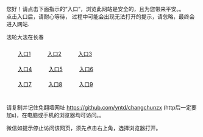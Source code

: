 您好！请点击下面指示的“入口”，浏览此网站是安全的，且为您带来平安。。 <br/>
点击入口后，请耐心等待， 过程中可能会出现无法打开的提示，请忽略，最终会进入网站. </br>

法轮大法在长春<br/>
<div style="padding:10px"><a style="margin:20px" target="_blank" href="https://d3lhryc1wo8dnj.cloudfront.net/2Qpsp?cfgxsnjn" id="ccLink1" rel="nofollow">入口1</a> <a target="_blank" style="margin:20px" href="https://d1pmek26wfvu9n.cloudfront.net/2Qpsp?btqjmjzd" id="ccLink2" rel="nofollow">入口2</a> <a style="margin:20px" target="_blank" href="https://d3jgfzzarpxgny.cloudfront.net/2Qpsp?klojn" id="ccLink3" rel="nofollow">入口3</a></div>

<div style="padding:10px" ><a style="margin:20px" target="_blank" href="https://d3lhryc1wo8dnj.cloudfront.net/2Qpsp?cfgxsnjn" id="ccLink4" rel="nofollow">入口4</a> <a style="margin:20px" href="https://d1pmek26wfvu9n.cloudfront.net/2Qpsp?btqjmjzd" target="_blank" id="ccLink5" rel="nofollow">入口5</a> <a style="margin:20px" href="https://d3jgfzzarpxgny.cloudfront.net/2Qpsp?klojn" target="_blank" id="ccLink6" rel="nofollow">入口6</a></div>

<div style="padding:10px"><a style="margin:20px" target="_blank" href="https://d3lhryc1wo8dnj.cloudfront.net/2Qpsp?cfgxsnjn" id="ccLink7" rel="nofollow">入口7</a> <a style="margin:20px" href="https://d1pmek26wfvu9n.cloudfront.net/2Qpsp?btqjmjzd" target="_blank" id="ccLink8" rel="nofollow">入口8</a> <a style="margin:20px" target="_blank" href="https://d3jgfzzarpxgny.cloudfront.net/2Qpsp?klojn" id="ccLink9" rel="nofollow">入口9</a></div>

<br/>



请复制并记住免翻墙网址 https://github.com/yntd/changchunzx (http后一定要加s)，在电脑或手机的浏览器均可访问。。<br/>

微信如提示停止访问该网页，须先点击右上角，选择浏览器打开。
